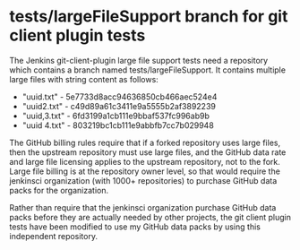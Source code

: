 # tests/largeFileSupport branch for git client plugin tests

The Jenkins git-client-plugin large file support tests need a
repository which contains a branch named tests/largeFileSupport.
It contains multiple large files with string content as follows:
* "uuid.txt" - 5e7733d8acc94636850cb466aec524e4
* "uuid2.txt" - c49d89a61c3411e9a5555b2af3892239
* "uuid,3.txt" - 6fd3199a1cb111e9bbaf537fc996ab9b
* "uuid 4.txt" - 803219bc1cb111e9abbfb7cc7b029948

The GitHub billing rules require that if a forked repository uses large
files, then the upstream repository must use large files, and the GitHub
data rate and large file licensing applies to the upstream repository,
not to the fork.  Large file billing is at the repository owner level,
so that would require the jenkinsci organization (with 1000+ repositories)
to purchase GitHub data packs for the organization.

Rather than require that the jenkinsci organization purchase GitHub data
packs before they are actually needed by other projects, the git client
plugin tests have been modified to use my GitHub data packs by using
this independent repository.
